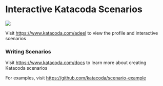 # Interactive Katacoda Scenarios

[![](http://shields.katacoda.com/katacoda/adeel/count.svg)](https://www.katacoda.com/adeel "Get your profile on Katacoda.com")

Visit https://www.katacoda.com/adeel to view the profile and interactive scenarios

### Writing Scenarios
Visit https://www.katacoda.com/docs to learn more about creating Katacoda scenarios

For examples, visit https://github.com/katacoda/scenario-example
